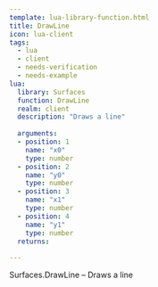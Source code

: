 ```yaml
---
template: lua-library-function.html
title: DrawLine
icon: lua-client
tags:
  - lua
  - client
  - needs-verification
  - needs-example
lua:
  library: Surfaces
  function: DrawLine
  realm: client
  description: "Draws a line"
  
  arguments:
  - position: 1
    name: "x0"
    type: number
  - position: 2
    name: "y0"
    type: number
  - position: 3
    name: "x1"
    type: number
  - position: 4
    name: "y1"
    type: number
  returns:
    
---
```


<div class="lua__search__keywords">
Surfaces.DrawLine &#x2013; Draws a line
</div>
